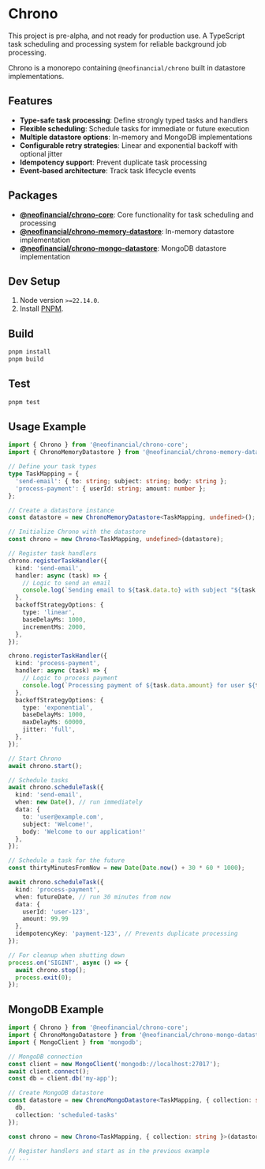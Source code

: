 # Chrono

This project is pre-alpha, and not ready for production use. 
A TypeScript task scheduling and processing system for reliable background job processing.

Chrono is a monorepo containing `@neofinancial/chrono` built in datastore implementations.

## Features

- **Type-safe task processing**: Define strongly typed tasks and handlers
- **Flexible scheduling**: Schedule tasks for immediate or future execution
- **Multiple datastore options**: In-memory and MongoDB implementations
- **Configurable retry strategies**: Linear and exponential backoff with optional jitter
- **Idempotency support**: Prevent duplicate task processing
- **Event-based architecture**: Track task lifecycle events

## Packages

- **[@neofinancial/chrono-core](packages/chrono-core)**: Core functionality for task scheduling and processing
- **[@neofinancial/chrono-memory-datastore](packages/chrono-memory-datastore)**: In-memory datastore implementation
- **[@neofinancial/chrono-mongo-datastore](packages/chrono-mongo-datastore)**: MongoDB datastore implementation

## Dev Setup

1. Node version `>=22.14.0`.
1. Install [PNPM](https://pnpm.io/installation#using-corepack).

## Build

```sh
pnpm install
pnpm build
```

## Test

```sh
pnpm test
```

## Usage Example

```typescript
import { Chrono } from '@neofinancial/chrono-core';
import { ChronoMemoryDatastore } from '@neofinancial/chrono-memory-datastore';

// Define your task types
type TaskMapping = {
  'send-email': { to: string; subject: string; body: string };
  'process-payment': { userId: string; amount: number };
};

// Create a datastore instance
const datastore = new ChronoMemoryDatastore<TaskMapping, undefined>();

// Initialize Chrono with the datastore
const chrono = new Chrono<TaskMapping, undefined>(datastore);

// Register task handlers
chrono.registerTaskHandler({
  kind: 'send-email',
  handler: async (task) => {
    // Logic to send an email
    console.log(`Sending email to ${task.data.to} with subject "${task.data.subject}"`);
  },
  backoffStrategyOptions: {
    type: 'linear',
    baseDelayMs: 1000,
    incrementMs: 2000,
  },
});

chrono.registerTaskHandler({
  kind: 'process-payment',
  handler: async (task) => {
    // Logic to process payment
    console.log(`Processing payment of ${task.data.amount} for user ${task.data.userId}`);
  },
  backoffStrategyOptions: {
    type: 'exponential',
    baseDelayMs: 1000,
    maxDelayMs: 60000,
    jitter: 'full',
  },
});

// Start Chrono
await chrono.start();

// Schedule tasks
await chrono.scheduleTask({
  kind: 'send-email',
  when: new Date(), // run immediately
  data: {
    to: 'user@example.com',
    subject: 'Welcome!',
    body: 'Welcome to our application!'
  },
});

// Schedule a task for the future
const thirtyMinutesFromNow = new Date(Date.now() + 30 * 60 * 1000);

await chrono.scheduleTask({
  kind: 'process-payment',
  when: futureDate, // run 30 minutes from now
  data: {
    userId: 'user-123',
    amount: 99.99
  },
  idempotencyKey: 'payment-123', // Prevents duplicate processing
});

// For cleanup when shutting down
process.on('SIGINT', async () => {
  await chrono.stop();
  process.exit(0);
});
```

## MongoDB Example

```typescript
import { Chrono } from '@neofinancial/chrono-core';
import { ChronoMongoDatastore } from '@neofinancial/chrono-mongo-datastore';
import { MongoClient } from 'mongodb';

// MongoDB connection
const client = new MongoClient('mongodb://localhost:27017');
await client.connect();
const db = client.db('my-app');

// Create MongoDB datastore
const datastore = new ChronoMongoDatastore<TaskMapping, { collection: string }>({
  db,
  collection: 'scheduled-tasks'
});

const chrono = new Chrono<TaskMapping, { collection: string }>(datastore);

// Register handlers and start as in the previous example
// ...
```